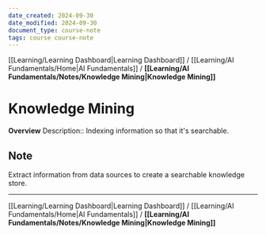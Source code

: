 ```yaml
---
date_created: 2024-09-30
date_modified: 2024-09-30
document_type: course-note
tags: course course-note
---
```

[[Learning/Learning Dashboard|Learning Dashboard]] / [[Learning/AI Fundamentals/Home|AI Fundamentals]] / **[[Learning/AI Fundamentals/Notes/Knowledge Mining|Knowledge Mining]]**
# Knowledge Mining
**Overview**
Description:: Indexing information so that it's searchable.

## Note

Extract information from data sources to create a searchable knowledge store.

---
[[Learning/Learning Dashboard|Learning Dashboard]] / [[Learning/AI Fundamentals/Home|AI Fundamentals]] / **[[Learning/AI Fundamentals/Notes/Knowledge Mining|Knowledge Mining]]**